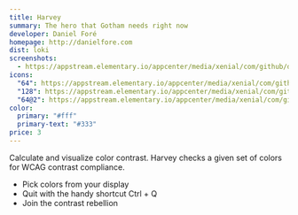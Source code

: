 ```yaml
---
title: Harvey
summary: The hero that Gotham needs right now
developer: Daniel Foré
homepage: http://danielfore.com
dist: loki
screenshots:
  - https://appstream.elementary.io/appcenter/media/xenial/com/github/danrabbit.harvey.desktop/1D4748F3FF6DC057593113C32C950FA1/screenshots/image-1_orig.png
icons:
  "64": https://appstream.elementary.io/appcenter/media/xenial/com/github/danrabbit.harvey.desktop/1D4748F3FF6DC057593113C32C950FA1/icons/64x64/com.github.danrabbit.harvey_com.github.danrabbit.harvey.png
  "128": https://appstream.elementary.io/appcenter/media/xenial/com/github/danrabbit.harvey.desktop/1D4748F3FF6DC057593113C32C950FA1/icons/128x128/com.github.danrabbit.harvey_com.github.danrabbit.harvey.png
  "64@2": https://appstream.elementary.io/appcenter/media/xenial/com/github/danrabbit.harvey.desktop/1D4748F3FF6DC057593113C32C950FA1/icons/64x64@2/com.github.danrabbit.harvey_com.github.danrabbit.harvey.png
color:
  primary: "#fff"
  primary-text: "#333"
price: 3
---
```


<p>Calculate and visualize color contrast. Harvey checks a given set of colors for WCAG contrast compliance.</p>
<ul>
  <li>Pick colors from your display</li>
  <li>Quit with the handy shortcut Ctrl + Q</li>
  <li>Join the contrast rebellion</li>
</ul>